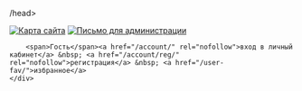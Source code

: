 /head>
<body><!-- Yandex.Metrika counter -->
<div style="display:none;"><script type="text/javascript">
(function(w, c) {
    (w[c] = w[c] || []).push(function() {
        try {
            w.yaCounter5803540 = new Ya.Metrika({id:5803540, enableAll: true, webvisor:true});
        }
        catch(e) { }
    });
})(window, "yandex_metrika_callbacks");
</script></div>
<script src="//mc.yandex.ru/metrika/watch.js" type="text/javascript" defer="defer"></script>
<noscript><div><img src="//mc.yandex.ru/watch/5803540" style="position:absolute; left:-9999px;" alt="" /></div></noscript>
<!-- /Yandex.Metrika counter -->

<div id="container">
<div id="content">

<div class="prehead">
	<div class="icon"><span id="onoffmobile"></span>
		<a href="/map/b/1/"><img src="/i/map.png" alt="Карта сайта" /></a>
		<a href="/portal/sm/" rel="nofollow"><img src="/i/mailsite.png" alt="Письмо для администрации" /></a>
	</div>
	<div class="user_panel">
		
		
		
		<span>Гость</span><a href="/account/" rel="nofollow">вход в личный кабинет</a> &nbsp; <a href="/account/reg/" rel="nofollow">регистрация</a> &nbsp; <a href="/user-fav/">избранное</a>
	</div>
</div>
